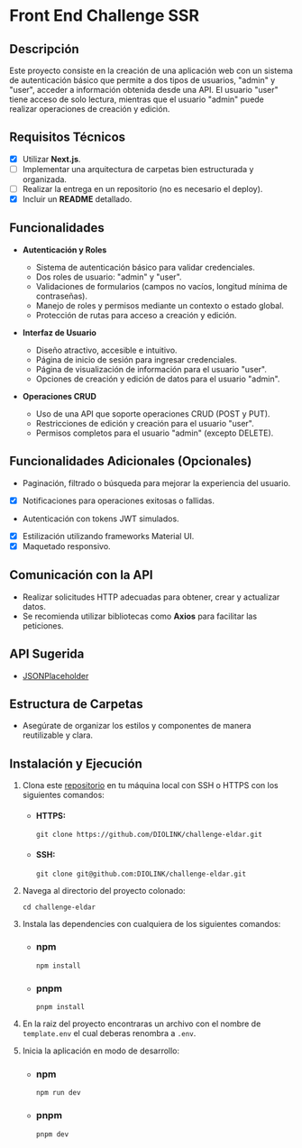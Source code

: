 # Front End Challenge SSR

## Descripción
Este proyecto consiste en la creación de una aplicación web con un sistema de autenticación básico que permite a dos tipos de usuarios, "admin" y "user", acceder a información obtenida desde una API. El usuario "user" tiene acceso de solo lectura, mientras que el usuario "admin" puede realizar operaciones de creación y edición.

## Requisitos Técnicos
- [X] Utilizar **Next.js**.
- [ ] Implementar una arquitectura de carpetas bien estructurada y organizada.
- [ ] Realizar la entrega en un repositorio (no es necesario el deploy).
- [X] Incluir un **README** detallado.

## Funcionalidades
- **Autenticación y Roles**
  - Sistema de autenticación básico para validar credenciales.
  - Dos roles de usuario: "admin" y "user".
  - Validaciones de formularios (campos no vacíos, longitud mínima de contraseñas).
  - Manejo de roles y permisos mediante un contexto o estado global.
  - Protección de rutas para acceso a creación y edición.

- **Interfaz de Usuario**
  - Diseño atractivo, accesible e intuitivo.
  - Página de inicio de sesión para ingresar credenciales.
  - Página de visualización de información para el usuario "user".
  - Opciones de creación y edición de datos para el usuario "admin".

- **Operaciones CRUD**
  - Uso de una API que soporte operaciones CRUD (POST y PUT).
  - Restricciones de edición y creación para el usuario "user".
  - Permisos completos para el usuario "admin" (excepto DELETE).

## Funcionalidades Adicionales (Opcionales)
- Paginación, filtrado o búsqueda para mejorar la experiencia del usuario.
- [X] Notificaciones para operaciones exitosas o fallidas.
- Autenticación con tokens JWT simulados.
- [X] Estilización utilizando frameworks  Material UI.
- [X] Maquetado responsivo.

## Comunicación con la API
- Realizar solicitudes HTTP adecuadas para obtener, crear y actualizar datos.
- Se recomienda utilizar bibliotecas como **Axios** para facilitar las peticiones.

## API Sugerida
- [JSONPlaceholder](https://jsonplaceholder.typicode.com/guide/)

## Estructura de Carpetas
- Asegúrate de organizar los estilos y componentes de manera reutilizable y clara.

## Instalación y Ejecución
1. Clona este [repositorio](https://github.com/DIOLINK/challenge-eldar.git) en tu máquina local con SSH o HTTPS con los siguientes comandos:

   - #### HTTPS:
      ```shell
      git clone https://github.com/DIOLINK/challenge-eldar.git
      ```

   - #### SSH:
      ```shell
      git clone git@github.com:DIOLINK/challenge-eldar.git
      ```

2. Navega al directorio del proyecto colonado:
    ```shell
   cd challenge-eldar
   ```

3. Instala las dependencies con cualquiera de los siguientes comandos:

   - ### npm
      ```shell
      npm install
      ```

   - ### pnpm
      ```shell
      pnpm install
      ```

4. En la raiz del proyecto encontraras un archivo con el nombre de `template.env` el cual deberas renombra a `.env`.
   
5. Inicia la aplicación en modo de desarrollo:
       
      - ### npm
        ```shell
        npm run dev
        ```

      - ### pnpm
        ```shell
        pnpm dev
        ```
